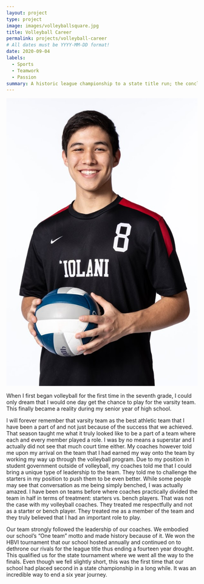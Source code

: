 ```yaml
---
layout: project
type: project
image: images/volleyballsquare.jpg
title: Volleyball Career
permalink: projects/volleyball-career
# All dates must be YYYY-MM-DD format!
date: 2020-09-04
labels:
  - Sports
  - Teamwork
  - Passion
summary: A historic league championship to a state title run; the conclusion of my time playing volleyball.
---
```


<img class="ui medium right floated rounded image" src="../images/volleyballme.JPG">

When I first began volleyball for the first time in the seventh grade, I could only dream that I would one day get the chance to play for the varsity team. This finally became a reality during my senior year of high school. 

I will forever remember that varsity team as the best athletic team that I have been a part of and not just because of the success that we achieved. That season taught me what it truly looked like to be a part of a team where each and every member played a role. I was by no means a superstar and I actually did not see that much court time either. My coaches however told me upon my arrival on the team that I had earned my way onto the team by working my way up through the volleyball program. Due to my position in student government outside of volleyball, my coaches told me that I could bring a unique type of leadership to the team. They told me to challenge the starters in my position to push them to be even better. While some people may see that conversation as me being simply benched, I was actually amazed. I have been on teams before where coaches practically divided the team in half in terms of treatment: starters vs. bench players. That was not the case with my volleyball coaches. They treated me respectfully and not as a starter or bench player. They treated me as a member of the team and they truly believed that I had an important role to play. 

Our team strongly followed the leadership of our coaches. We embodied our school’s “One team” motto and made history because of it. We won the HBVI tournament that our school hosted annually and continued on to dethrone our rivals for the league title thus ending a fourteen year drought. This qualified us for the state tournament where we went all the way to the finals. Even though we fell slightly short, this was the first time that our school had placed second in a state championship in a long while. It was an incredible way to end a six year journey.
